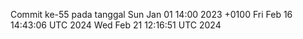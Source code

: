Commit ke-55 pada tanggal Sun Jan 01 14:00 2023 +0100
Fri Feb 16 14:43:06 UTC 2024
Wed Feb 21 12:16:51 UTC 2024
